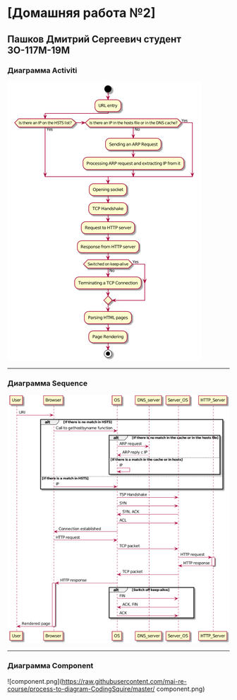 # [Домашняя работа №2]

## Пашков Дмитрий Сергеевич студент 3О-117М-19М

### Диаграмма  Activiti

![Activity.png](https://raw.githubusercontent.com/mai-re-course/process-to-diagram-CodingSquire/master/Activity.png)

---

### Диаграмма Sequence

![Sequence.png](https://raw.githubusercontent.com/mai-re-course/process-to-diagram-CodingSquire/master/Sequence.png)

---

### Диаграмма Component

![component.png](https://raw.githubusercontent.com/mai-re-course/process-to-diagram-CodingSquire/master/ 	component.png)
